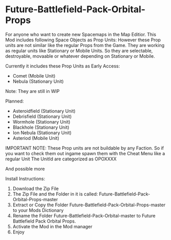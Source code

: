 # Future-Battlefield-Pack-Orbital-Props

For anyone who want to create new Spacemaps in the Map Editior.
This Mod includes following Space Objects as Prop Units:
However these Prop units are not similar like the regular Props from the Game.
They are working as regular units like Stationary or Mobile Units.
So they are selectable, destroyable, movaable or whatever depending on Stationary or Mobile.

Currently it includes these Prop Units as Early Access:
- Comet (Mobile Unit)
- Nebula (Stationary Unit)

Note:
They are still in WIP

Planned:

- Asteroidfield (Stationary Unit)
- Debrisfield (Stationary Unit)
- Wormhole (Stationary Unit)
- Blackhole (Stationary Unit)
- Ion Nebula (Stationary Unit)
- Asteriod (Mobile Unit)

IMPORTANT NOTE:
These Prop units are not buildable by any Faction.
So if you want to check them out ingame spawn them with the Cheat Menu like a regular Unit
The UnitId are categorized as OPOXXXX

And possible more

Install Instructions:
1) Download the Zip File 
2) The Zip File and the Folder in it is called: Future-Battlefield-Pack-Orbital-Props-master
3) Extract or Copy the Folder Future-Battlefield-Pack-Orbital-Props-master to your Mods Dictionary 
4) Rename the Folder Future-Battlefield-Pack-Orbital-master to Future Battlefield Pack Orbital Props. 
5) Activate the Mod in the Mod manager 
6) Enjoy 




